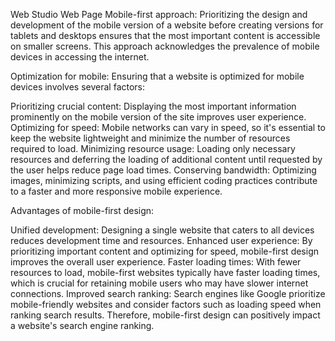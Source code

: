 Web Studio Web Page Mobile-first approach: Prioritizing the design and development of the mobile version of a website before creating versions for tablets and desktops ensures that the most important content is accessible on smaller screens. This approach acknowledges the prevalence of mobile devices in accessing the internet.

Optimization for mobile: Ensuring that a website is optimized for mobile devices involves several factors:

Prioritizing crucial content: Displaying the most important information prominently on the mobile version of the site improves user experience.
Optimizing for speed: Mobile networks can vary in speed, so it's essential to keep the website lightweight and minimize the number of resources required to load.
Minimizing resource usage: Loading only necessary resources and deferring the loading of additional content until requested by the user helps reduce page load times.
Conserving bandwidth: Optimizing images, minimizing scripts, and using efficient coding practices contribute to a faster and more responsive mobile experience.

Advantages of mobile-first design:

Unified development: Designing a single website that caters to all devices reduces development time and resources.
Enhanced user experience: By prioritizing important content and optimizing for speed, mobile-first design improves the overall user experience.
Faster loading times: With fewer resources to load, mobile-first websites typically have faster loading times, which is crucial for retaining mobile users who may have slower internet connections.
Improved search ranking: Search engines like Google prioritize mobile-friendly websites and consider factors such as loading speed when ranking search results. Therefore, mobile-first design can positively impact a website's search engine ranking.
